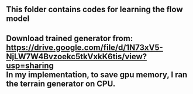 ## This folder contains codes for learning the flow model   

Download trained generator from: https://drive.google.com/file/d/1N73xV5-NjLW7W4Bvzoekc5tkVxkK6tis/view?usp=sharing    
In my implementation, to save gpu memory, I ran the terrain generator on CPU.   
---
